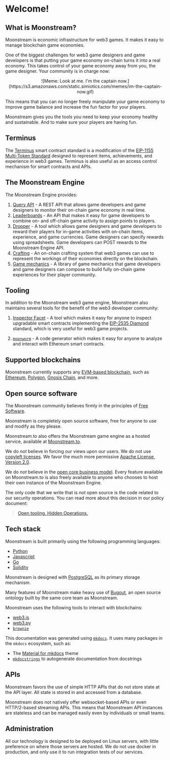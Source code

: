 # Welcome!

## What is Moonstream?

Moonstream is economic infrastructure for web3 games. It makes it easy to manage blockchain game economies.

One of the biggest challenges for web3 game designers and game developers is that putting your game economy on-chain turns it into
a real economy. This takes control of your game economy away from you, the game designer. Your community is in charge now:

<center>![Meme: Look at me. I'm the captain now.](https://s3.amazonaws.com/static.simiotics.com/memes/im-the-captain-now.gif)</center>

This means that you can no longer freely manipulate your game economy to improve game balance and increase the fun factor for your players.

Moonstream gives you the tools you need to keep your economy healthy and sustainable. And to make sure your players are having fun.

## Terminus

The [Terminus](./terminus.md) smart contract standard is a modification of the [EIP-1155 Multi-Token Standard](https://eips.ethereum.org/EIPS/eip-1155)
designed to represent items, achievements, and experience in web3 games. Terminus is also useful as an
access control mechanism for smart contracts and APIs.

## The Moonstream Engine

The Moonstream Engine provides:

1. [Query API](engine/query-api.md) - A REST API that allows game developers and game designers to monitor their on-chain game economy in real time.
1. [Leaderboards](engine/leaderboards.md) - An API that makes it easy for game developers to combine on- and off-chain game activity to assign points to players.
1. [Dropper](engine/dropper.md) - A tool which allows game designers and game developers to reward their players for in-game activities with on-chain items, experience, and game currencies. Game designers can specify rewards using spreadsheets. Game developers can POST rewards to the Moonstream Engine API.
1. [Crafting](engine/crafting.md) - An on-chain crafting system that web3 games can use to represent the workings of their economies directly on the blockchain.
1. [Game mechanics](engine/mechanics.md) - A library of game mechanics that game developers and game designers can compose to build fully on-chain game experiences for their player community.

## Tooling

In addition to the Moonstream web3 game engine, Moonstream also maintains several tools for the benefit of the web3 developer community:

1. [Inspector Facet](tooling/inspector-facet.md) - A tool which makes it easy for anyone to inspect upgradable smart contracts implementing the [EIP-2535 Diamond](https://eips.ethereum.org/EIPS/eip-2535) standard, which is very useful for web3 game projects.

1. [`moonworm`](tooling/moonworm.md) - A code generator which makes it easy for anyone to analyze and interact with Ethereum smart contracts.

## Supported blockchains

Moonstream currently supports any [EVM-based blockchain](https://ethereum.org/en/developers/docs/evm/),
such as [Ethereum](https://ethereum.org), [Polygon](https://polygon.technology/), [Gnosis Chain](https://docs.gnosischain.com/), and more.

## Open source software

The Moonstream community believes firmly in the principles of [Free Software](https://www.gnu.org/philosophy/free-sw.en.html).

Moonstream is completely open source software, free for anyone to use and modify as they please.

Moonstream.to also offers the Moonstream game engine as a hosted service, available at [Moonstream.to](https://moonstream.to).

We do _not_ believe in forcing our views upon our users. We do not use [copyleft licenses](https://en.wikipedia.org/wiki/Copyleft). We favor the
much more permissive [Apache License, Version 2.0](https://www.apache.org/licenses/LICENSE-2.0).

We do _not_ believe in the [open core business model](https://en.wikipedia.org/wiki/Open-core_model).
Every feature available on Moonstream.to is also freely available to anyone who chooses to host their own instance of the Moonstream Engine.

The only code that we write that is _not_ open source is the code related to our security operations. You can read more about this decision in our
policy document:

> [Open tooling. Hidden Operations.](https://medium.com/@moonstream/open-tooling-hidden-operations-c2033f17b33e)

## Tech stack

Moonstream is built primarily using the following programming languages:

- [Python](https://python.org)
- [Javascript](https://developer.mozilla.org/en-US/docs/Web/JavaScript)
- [Go](https://go.dev/)
- [Solidity](https://soliditylang.org)

Moonstream is designed with [PostgreSQL](https://www.postgresql.org/) as its primary storage mechanism.

Many features of Moonstream make heavy use of [Bugout](https://bugout.dev), an open source ontology built by the same
core team as Moonstream.

Moonstream uses the following tools to interact with blockchains:

- [web3.js](https://github.com/web3/web3.js)
- [web3.py](https://github.com/ethereum/web3.py)
- [`brownie`](https://github.com/eth-brownie/brownie)

This documentation was generated using [`mkdocs`](https://www.mkdocs.org/). It uses many packages in the `mkdocs` ecosystem, such as:

- The [Material for mkdocs](https://squidfunk.github.io/mkdocs-material/) theme
- [`mkdocstrings`](https://github.com/mkdocstrings/mkdocstrings) to autogenerate documentation from docstrings

## APIs

Moonstream favors the use of simple HTTP APIs that do not store state at the API layer. All state is stored in and accessed
from a database.

Moonstream does not natively offer websocket-based APIs or even HTTP/2-based streaming APIs. This means that
Moonstream API instances are stateless and can be managed easily even by individuals or small teams.

## Administration

All our technology is designed to be deployed on Linux servers, with little preference on where those servers are hosted.
We do not use docker in production, and only use it to run integration tests of our services.
